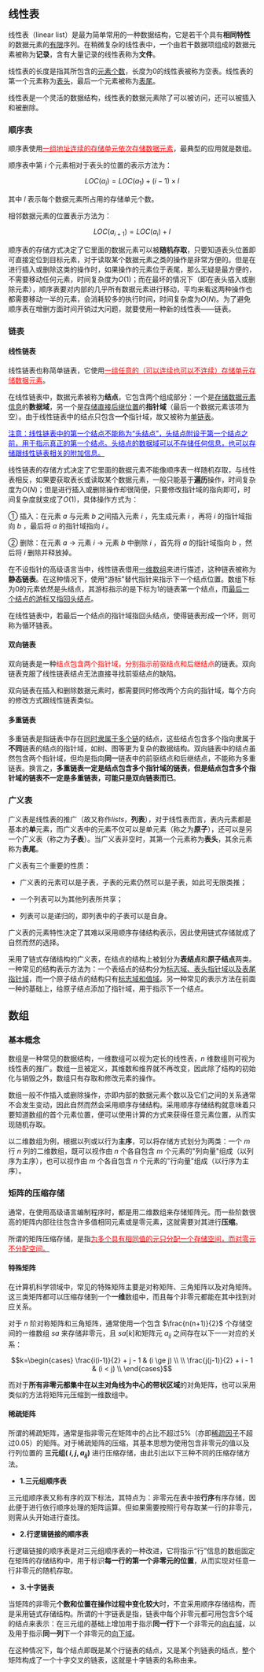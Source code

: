 ## 线性表

线性表（linear list）是最为简单常用的一种数据结构，它是若干个具有**相同特性**的数据元素的<u>有限</u>序列。在稍微复杂的线性表中，一个由若干数据项组成的数据元素被称为**记录**，含有大量记录的线性表称为**文件**。

线性表的长度是指其所包含的<u>元素个数</u>，长度为0的线性表被称为空表。线性表的第一个元素称为<u>表头</u>，最后一个元素被称为<u>表尾</u>。

线性表是一个灵活的数据结构，线性表的数据元素除了可以被访问，还可以被插入和被删除。

### 顺序表

顺序表使用<font color=red><u>一组地址连续的存储单元依次存储数据元素</u></font>，最典型的应用就是数组。

顺序表中第 *i* 个元素相对于表头的位置的表示方法为：

$$LOC(a_i) = LOC(a_1) + (i - 1) × l$$

其中 $l$ 表示每个数据元素所占用的存储单元个数。

相邻数据元素的位置表示方法为：

$$LOC(a_{i+1}) = LOC(a_i) + l$$

顺序表的存储方式决定了它里面的数据元素可以被**随机存取**，只要知道表头位置即可直接定位到目标元素，对于读取某个数据元素之类的操作是非常方便的。但是在进行插入或删除这类的操作时，如果操作的元素位于表尾，那么无疑是最方便的，不需要移动任何元素，时间复杂度为$O(1)$；而在最坏的情况下（即在表头插入或删除元素），顺序表要对内部的几乎所有数据元素进行移动，平均来看这两种操作也都需要移动一半的元素，会消耗较多的执行时间，时间复杂度为$O(N)$。为了避免顺序表在增删方面时间开销过大问题，就要使用一种新的线性表——链表。

### 链表

#### 线性链表

线性链表也称简单链表，它使用<font color=red><u>一组任意的（可以连续也可以不连续）存储单元存储数据元素</u></font>。

在线性链表中，数据元素被称为**结点**，它包含两个组成部分：一个是<u>存储数据元素信息</u>的**数据域**，另一个是<u>存储直接后继位置</u>的**指针域**（最后一个数据元素该项为空）。由于线性链表中的结点只包含**一个**指针域，故又被称为<u>单链表</u>。

<font color=blue><u>注意：线性链表中的第一个结点不能称为“头结点”，头结点附设于第一个结点之前，用于指示真正的第一个结点。头结点的数据域可以不存储任何信息，也可以存储跟线性链表相关的附加信息。</u></font>

线性链表的存储方式决定了它里面的数据元素不能像顺序表一样随机存取，与线性表相反，如果要获取表长或读取某个数据元素，一般只能基于**遍历**操作，时间复杂度为$O(N)$；但是进行插入或删除操作却很简便，只要修改指针域的指向即可，时间复杂度就变成了$O(1)$，具体操作方式为：

① 插入：在元素 *a* 与元素 *b* 之间插入元素 *i* ，先生成元素 *i* ，再将 *i*  的指针域指向 *b* ，最后将 *a*  的指针域指向 *i* 。

② 删除：在元素 *a*  -> 元素 *i*  -> 元素 *b* 中删除 *i* ，首先将 *a* 的指针域指向 *b* ，然后将 *i* 删除并释放掉。

在不设指针的高级语言当中，线性链表借用<u>一维数组</u>来进行描述，这种链表被称为**静态链表**。在这种情况下，使用"游标"替代指针来指示下一个结点位置。数组下标为0的元素依然是头结点，其游标指示的是下标为1的链表第一个结点，而<u>最后一个结点的游标又指回头结点</u>。

在线性链表中，若最后一个结点的指针域指回头结点，使得链表形成一个环，则可称为循环链表。

#### 双向链表

双向链表是一种<font color=red>结点包含两个指针域，分别指示前驱结点和后继结点</font>的链表。双向链表克服了线性链表结点无法直接寻找前驱结点的缺陷。

双向链表在插入和删除数据元素时，都需要同时修改两个方向的指针域，每个方向的修改方式跟线性链表类似。

#### 多重链表

多重链表是指链表中存在<u>同时隶属于多个链</u>的结点，这些结点包含多个指向隶属于**不同**链表的结点的指针域，如树、图等更为复杂的数据结构。双向链表中的结点虽然包含两个指针域，但均是指向**同一**链表中的前驱结点和后继结点，不能称为多重链表。换言之，**多重链表一定是结点包含多个指针域的链表，但是结点包含多个指针域的链表不一定是多重链表，可能只是双向链表而已**。

### 广义表

广义表是线性表的推广（故又称作$lists$，**列表**），对于线性表而言，表内元素都是基本的**单**元素，而广义表中的元素不仅可以是单元素（称之为**原子**），还可以是另一个广义表（称之为**子表**）。当广义表非空时，其第一个元素称为**表头**，其余元素称为**表尾**。

广义表有三个重要的性质：

* 广义表的元素可以是子表，子表的元素仍然可以是子表，如此可无限类推；

* 一个列表可以为其他列表所共享；

* 列表可以是递归的，即列表中的子表可以是自身。

广义表的元素特性决定了其难以采用顺序存储结构表示，因此使用链式存储就成了自然而然的选择。

采用了链式存储结构的广义表，在结点的结构上被划分为**表结点**和**原子结点**两类。一种常见的结构表示方法为：一个表结点的结构分为<u>标志域、表头指针域以及表尾指针域</u>，而一个原子结点的结构只有<u>标志域和值域</u>。另一种常见的表示方法在前面一种的基础上，给原子结点添加了指针域，用于指示下一个结点。

## 数组

### 基本概念

数组是一种常见的数据结构，一维数组可以视为定长的线性表，$n$ 维数组则可视为线性表的推广。数组一旦被定义，其维数和维界就不再改变，因此除了结构的初始化与销毁之外，数组只有存取和修改元素的操作。

数组一般不作插入或删除操作，亦即内部的数据元素个数以及它们之间的关系通常不会发生变动，因此自然而然会采用顺序存储结构。采用顺序存储结构就意味着只要知道数组的首个元素位置，便可以使用计算的方式来获得任意元素位置，从而实现随机存取。

以二维数组为例，根据以列或以行为**主序**，可以将存储方式划分为两类：一个 $m$ 行 $n$ 列的二维数组，既可以视作由 $n$ 个各自包含 $m$ 个元素的"列向量"组成（以列序为主序），也可以视作由 $m$ 个各自包含 $n$ 个元素的"行向量"组成（以行序为主序）。 

### 矩阵的压缩存储

通常，在使用高级语言编制程序时，都是用二维数组来存储矩阵元。而一些阶数很高的矩阵内部往往包含许多值相同元素或是零元素，这就需要对其进行**压缩**。

所谓的矩阵压缩存储，是指<u><font color=red>为多个具有相同值的元只分配一个存储空间，而对零元不分配空间。</font></u>

#### 特殊矩阵

在计算机科学领域中，常见的特殊矩阵主要是对称矩阵、三角矩阵以及对角矩阵。这三类矩阵都可以压缩存储到一个**一维**数组中，而且每个非零元都能在其中找到对应关系。

对于 *n* 阶对称矩阵和三角矩阵，通常使用一个包含 $\frac{n(n+1)}{2}$ 个存储空间的一维数组 $sa$ 来存储非零元，且 $sa[k]$和矩阵元 $a_{ij}$ 之间存在以下一一对应的关系：

$$k=\begin{cases}  
\frac{i(i-1)}{2} + j - 1 & (i \ge j) \\
\\
\frac{j(j-1)}{2} + i - 1 & (i < j) \\
\end{cases}$$

而对于**所有非零元都集中在以主对角线为中心的带状区域**的对角矩阵，也可以采用类似的方法将矩阵元压缩到一维数组中。

#### 稀疏矩阵

所谓的稀疏矩阵，通常是指非零元在矩阵中的占比不超过5%（亦即<u>稀疏因子</u>不超过0.05）的矩阵。对于稀疏矩阵的压缩，其基本思想为使用包含非零元的值以及行列位置的 **三元组( $i, j, a_{ij}$)** 进行压缩存储，由此引出以下三种不同的压缩存储方法。

+ **1.三元组顺序表**

三元组顺序表又称有序的双下标法，其特点为：非零元在表中按**行序**有序存储，因此便于进行依行顺序处理的矩阵运算。但如果需要按照行号存取某一行的非零元，则需从头开始进行查找。

+ **2.行逻辑链接的顺序表**

行逻辑链接的顺序表是对三元组顺序表的一种改进，它将指示“行”信息的数组固定在矩阵的存储结构中，用于标识**每一行的第一个非零元的位置**，从而实现对任意一行非零元的随机存取。

+ **3.十字链表**

当矩阵的非零元**个数和位置在操作过程中变化较大**时，不宜采用顺序存储结构，而是采用链式存储结构。所谓的十字链表是指，链表中每个非零元都可用包含5个域的结点来表示：在三元组的基础上增加用于指示**同一行**下一个非零元的<u>向右域</u>，以及用于指示**同一列**下一个非零元的<u>向下域</u>。

在这种情况下，每个结点即既是某个行链表的结点，又是某个列链表的结点，整个矩阵构成了一个十字交叉的链表，这就是十字链表的名称由来。